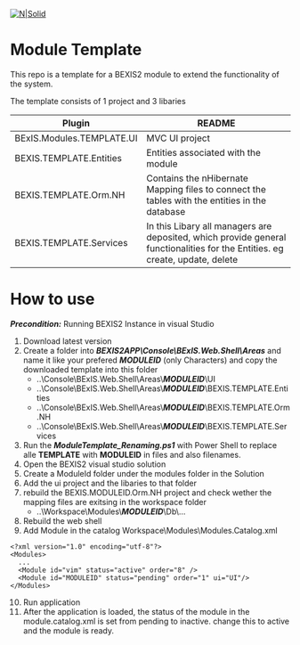 [![N|Solid](https://github.com/BEXIS2/Documents/blob/master/Images/Logo/Logo_BEXIS_rgb_113x28.jpg?raw=true)](http://bexis2.uni-jena.de/) 
# Module Template

This repo is a template for a BEXIS2 module to extend the functionality of the system.

The template consists of 1 project and 3 libaries

| Plugin | README |
| ------ | ------ |
| BExIS.Modules.TEMPLATE.UI | MVC UI project |
| BEXIS.TEMPLATE.Entities | Entities associated with the module |
| BEXIS.TEMPLATE.Orm.NH | Contains the nHibernate Mapping files to connect the tables with the entities in the database |
| BEXIS.TEMPLATE.Services | In this Libary all managers are deposited, which provide general functionalities for the Entities. eg create, update, delete |


# How to use 

***Precondition:***  Running BEXIS2 Instance in visual Studio

1. Download latest version
2. Create a folder into ***BEXIS2APP\Console\BExIS.Web.Shell\Areas*** and name it like your prefered ***MODULEID*** (only Characters) and copy the downloaded template into this folder
    - ..\Console\BExIS.Web.Shell\Areas\\***MODULEID***\UI
    - ..\Console\BExIS.Web.Shell\Areas\\***MODULEID***\BEXIS.TEMPLATE.Entities
    - ..\Console\BExIS.Web.Shell\Areas\\***MODULEID***\BEXIS.TEMPLATE.Orm.NH
    - ..\Console\BExIS.Web.Shell\Areas\\***MODULEID***\BEXIS.TEMPLATE.Services
3. Run the ***ModuleTemplate_Renaming.ps1*** with Power Shell to replace alle **TEMPLATE** with **MODULEID** in files and also filenames.
4. Open the BEXIS2 visual studio solution
5. Create a ModuleId folder under the modules folder in the Solution
6. Add the ui project and the libaries to that folder
7. rebuild the BEXIS.MODULEID.Orm.NH project and check wether the mapping files are exitsing in the workspace folder
    - ..\Workspace\Modules\\***MODULEID***\Db\\...
8.  Rebuild the web shell 
9.  Add Module in the catalog Workspace\Modules\Modules.Catalog.xml
```
<?xml version="1.0" encoding="utf-8"?>
<Modules>
  ...
  <Module id="vim" status="active" order="8" />
  <Module id="MODULEID" status="pending" order="1" ui="UI"/>
</Modules>
```
10. Run application
11. After the application is loaded, the status of the module in the module.catalog.xml is set from pending to inactive. change this to active and the module is ready.


